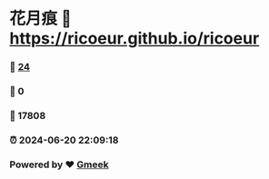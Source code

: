# 花月痕 :link: https://ricoeur.github.io/ricoeur 
### :page_facing_up: [24](https://ricoeur.github.io/ricoeur/tag.html) 
### :speech_balloon: 0 
### :hibiscus: 17808 
### :alarm_clock: 2024-06-20 22:09:18 
### Powered by :heart: [Gmeek](https://github.com/Meekdai/Gmeek)
